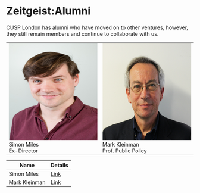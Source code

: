 # Zeitgeist:Alumni

CUSP London has alumni who have moved on to other ventures, however, they still remain members and continue to collaborate with us.

<table>
  <tr>
    <td> <img src="./assets/SimonMiles.jpg" alt="1" width = 260px height = 260px > <div class="caption"> Simon Miles <br> Ex-Director </div> </td>
    <td> <img src="./assets/MarkKleinman.jpg" alt="2" width = 260px height = 260px> <div class="caption">Mark Kleinman <br> Prof. Public Policy </div> </td>
  </tr> 
  <tr>
  </tr>
</table>

| Name | Details |
|-----------------------|------------|
|Simon Miles|[Link](https://www.kcl.ac.uk/people/simon-miles)|
|Mark Kleinman|[Link](https://www.kcl.ac.uk/people/mark-kleinman)|
